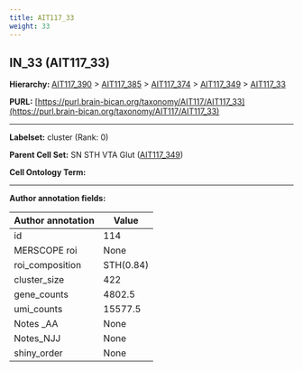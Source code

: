```yaml
---
title: AIT117_33
weight: 33
---
```

## IN_33 (AIT117_33)
<b>Hierarchy: </b>
[AIT117_390](../AIT117_390) >
[AIT117_385](../AIT117_385) >
[AIT117_374](../AIT117_374) >
[AIT117_349](../AIT117_349) >
[AIT117_33](../AIT117_33)

**PURL:** [https://purl.brain-bican.org/taxonomy/AIT117/AIT117_33](https://purl.brain-bican.org/taxonomy/AIT117/AIT117_33)

---


**Labelset:** cluster (Rank: 0)

**Parent Cell Set:** SN STH VTA Glut ([AIT117_349](../AIT117_349))



**Cell Ontology Term:** 

[MARKER GENES.]: #


---

[TRANSFERRED ANNOTATIONS.]: #


[AUTHOR ANNOTATION FIELDS.]: #


**Author annotation fields:**

| Author annotation | Value |
|-------------------|-------|
|id|114|
|MERSCOPE roi|None|
|roi_composition|STH(0.84) | SN-VTA(0.14)|
|cluster_size|422|
|gene_counts|4802.5|
|umi_counts|15577.5|
|Notes _AA|None|
|Notes_NJJ|None|
|shiny_order|None|
